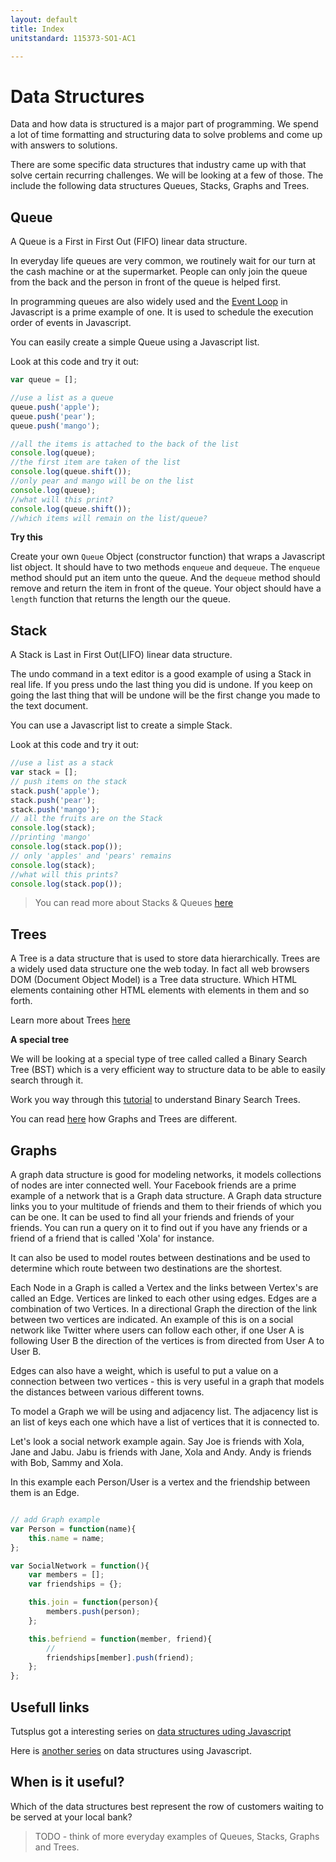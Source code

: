 ```yaml
---
layout: default
title: Index
unitstandard: 115373-SO1-AC1

---
```


# Data Structures

Data and how data is structured is a major part of programming. We spend a lot of time formatting and structuring data to solve problems and come up with answers to solutions.

There are some specific data structures that industry came up with that solve certain recurring challenges. We will be looking at a few of those. The include the following data structures Queues, Stacks, Graphs and Trees.

## Queue

A Queue is a First in First Out (FIFO) linear data structure.

In everyday life queues are very common, we routinely wait for our turn at the cash machine or at the supermarket. People can only join the queue from the back and the person in front of the queue is helped first.

In programming queues are also widely used and the [Event Loop](https://www.youtube.com/watch?v=8aGhZQkoFbQ) in Javascript is a prime example of one. It is used to schedule the execution order of events in Javascript.

You can easily create a simple Queue using a Javascript list.

Look at this code and try it out:

```javascript
var queue = [];

//use a list as a queue
queue.push('apple');
queue.push('pear');
queue.push('mango');

//all the items is attached to the back of the list
console.log(queue);
//the first item are taken of the list
console.log(queue.shift());
//only pear and mango will be on the list
console.log(queue);
//what will this print?
console.log(queue.shift());
//which items will remain on the list/queue?
```

**Try this**

Create your own `Queue` Object (constructor function) that wraps a Javascript list object. It should have to two methods `enqueue` and `dequeue`. The `enqueue` method should put an item unto the queue. And the `dequeue` method should remove and return the item in front of the queue. Your object should have a `length` function that returns the length our the queue.

## Stack

A Stack is Last in First Out(LIFO) linear data structure.

The undo command in a text editor is a good example of using a Stack in real life. If you press undo the last thing you did is undone. If you keep on going the last thing that will be undone will be the first change you made to the text document.

You can use a Javascript list to create a simple Stack.

Look at this code and try it out:

```javascript
//use a list as a stack
var stack = [];
// push items on the stack
stack.push('apple');
stack.push('pear');
stack.push('mango');
// all the fruits are on the Stack
console.log(stack);
//printing 'mango'
console.log(stack.pop());
// only 'apples' and 'pears' remains
console.log(stack);
//what will this prints?
console.log(stack.pop());
```

> You can read more about Stacks & Queues [here](http://code.tutsplus.com/articles/data-structures-with-javascript-stack-and-queue--cms-23348)

## Trees

A Tree is a data structure that is used to store data hierarchically. Trees are a widely used data structure one the web today. In fact all web browsers DOM (Document Object Model) is a Tree data structure. Which HTML elements containing other HTML elements with elements in them and so forth.

Learn more about Trees [here](https://www.youtube.com/watch?v=mFptHjTT3l8)

**A special tree**

We will be looking at a special type of tree called called a Binary Search Tree (BST) which is a very efficient way to structure data to be able to easily search through it.

Work you way through this [tutorial](http://bst.projectcodex.co) to understand Binary Search Trees.

You can read [here](http://freefeast.info/difference-between/difference-between-trees-and-graphs-trees-vs-graphs/) how Graphs and Trees are different.


## Graphs

A graph data structure is good for modeling networks, it models collections of nodes are inter connected well. Your Facebook friends are a prime example of a network that is a Graph data structure. A Graph data structure links you to your multitude of friends and them to their friends of which you can be one. It can be used to find all your friends and friends of your friends. You can run a query on it to find out if you have any friends or a friend of a friend that is called 'Xola' for instance.

It can also be used to model routes between destinations and be used to determine which route between two destinations are the shortest.

Each Node in a Graph is called a Vertex and the links between Vertex's are called an Edge. Vertices are linked to each other using edges. Edges are a combination of two Vertices. In a directional Graph the direction of the link between two vertices are indicated. An example of this is on a social network like Twitter where users can follow each other, if one User A is following User B the direction of the vertices is from directed from User A to User B.

Edges can also have a weight, which is useful to put a value on a connection between two vertices - this is very useful in a graph that models the distances between various different towns.

To model a Graph we will be using and adjacency list. The adjacency list is an list of keys each one which have a list of vertices that it is connected to.

Let's look a social network example again. Say Joe is friends with Xola, Jane and Jabu. Jabu is friends with Jane, Xola and Andy. Andy is friends with Bob, Sammy and Xola.

In this example each Person/User is a vertex and the friendship between them is an Edge.

```javascript

// add Graph example
var Person = function(name){
    this.name = name;
};

var SocialNetwork = function(){
    var members = [];
    var friendships = {};

    this.join = function(person){
        members.push(person);
    };

    this.befriend = function(member, friend){
        //    
        friendships[member].push(friend);
    };
};

```

## Usefull links

Tutsplus got a interesting series on [data structures uding Javascript](http://code.tutsplus.com/series/data-structures-in-javascript--cms-772)

Here is [another series](http://blog.benoitvallon.com/data-structures-in-javascript/data-structures-in-javascript/) on data structures using Javascript.

## When is it useful?

Which of the data structures best represent the row of customers waiting to be served at your local bank?

> TODO - think of more everyday examples of Queues, Stacks, Graphs and Trees.

